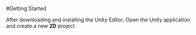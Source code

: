 #Getting Started

After downloading and installing the Unity Editor, Open the Unity application and create a new **2D** project.  
